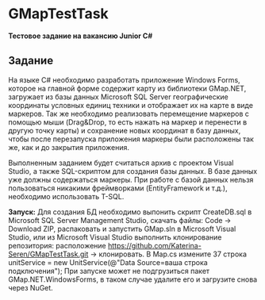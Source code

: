 # GMapTestTask
**Тестовое задание на вакансию Junior С#**
## Задание
На языке C# необходимо разработать приложение Windows Forms, которое на главной форме содержит карту из библиотеки GMap.NET, загружает из базы данных Microsoft SQL Server географические координаты условных единиц техники и отображает их на карте в виде маркеров. Так же необходимо реализовать перемещение маркеров с помощью мыши (Drag&Drop, то есть нажать на маркер и перенести в другую точку карты) и сохранение новых координат в базу данных, чтобы после перезапуска приложения маркеры были расположены так же, как и до закрытия приложения.

Выполненным заданием будет считаться архив с проектом Visual Studio, а также SQL-скриптом для создания базы данных. В базе данных уже должны содержаться маркеры. При работе с базой данных нельзя пользоваться никакими фреймворками (EntityFramework и т.д.), необходимо использовать T-SQL.

**Запуск:**
Для создания БД необходимо выпонить скрипт CreateDB.sql в Microsoft SQL Server Management Studio, скачать файлы: Code -> Download ZIP, распаковать и запустить GMap.sln в Microsoft Visual Studio, или из Microsoft Visual Studio выполнить клонирование репозитория: расположение https://github.com/Katerina-Seren/GMapTestTask.git -> клонировать. 
В Map.cs измените 37 строка unitService = new UnitService(@"Data Source=ваша строка подключения");
При запуске может не подгрузиться пакет GMap.NET.WindowsForms, в таком случае удалите его и загрузите снова через NuGet.
